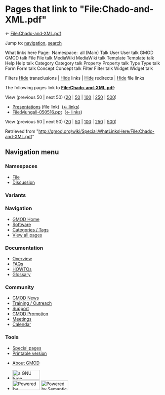 <div id="mw-page-base" class="noprint">

</div>

<div id="mw-head-base" class="noprint">

</div>

<div id="content" class="mw-body" role="main">

<span id="top"></span>

<div id="mw-js-message" style="display:none;">

</div>



# <span dir="auto">Pages that link to "File:Chado-and-XML.pdf"</span>

<div id="bodyContent">

<div id="contentSub">

←
[File:Chado-and-XML.pdf](/wiki/File:Chado-and-XML.pdf "File:Chado-and-XML.pdf")

</div>

<div id="jump-to-nav" class="mw-jump">

Jump to: [navigation](#mw-navigation), [search](#p-search)

</div>

<div id="mw-content-text">

What links here Page:  Namespace:  all (Main) Talk User User talk GMOD
GMOD talk File File talk MediaWiki MediaWiki talk Template Template talk
Help Help talk Category Category talk Property Property talk Type Type
talk Form Form talk Concept Concept talk Filter Filter talk Widget
Widget talk

Filters
[Hide](/mediawiki/index.php?title=Special:WhatLinksHere/File:Chado-and-XML.pdf&hidetrans=1 "Special:WhatLinksHere/File:Chado-and-XML.pdf")
transclusions \|
[Hide](/mediawiki/index.php?title=Special:WhatLinksHere/File:Chado-and-XML.pdf&hidelinks=1 "Special:WhatLinksHere/File:Chado-and-XML.pdf")
links \|
[Hide](/mediawiki/index.php?title=Special:WhatLinksHere/File:Chado-and-XML.pdf&hideredirs=1 "Special:WhatLinksHere/File:Chado-and-XML.pdf")
redirects \|
[Hide](/mediawiki/index.php?title=Special:WhatLinksHere/File:Chado-and-XML.pdf&hideimages=1 "Special:WhatLinksHere/File:Chado-and-XML.pdf")
file links

The following pages link to
**[File:Chado-and-XML.pdf](/wiki/File:Chado-and-XML.pdf "File:Chado-and-XML.pdf")**:

View (previous 50 \| next 50)
([20](/mediawiki/index.php?title=Special:WhatLinksHere/File:Chado-and-XML.pdf&limit=20 "Special:WhatLinksHere/File:Chado-and-XML.pdf")
\|
[50](/mediawiki/index.php?title=Special:WhatLinksHere/File:Chado-and-XML.pdf&limit=50 "Special:WhatLinksHere/File:Chado-and-XML.pdf")
\|
[100](/mediawiki/index.php?title=Special:WhatLinksHere/File:Chado-and-XML.pdf&limit=100 "Special:WhatLinksHere/File:Chado-and-XML.pdf")
\|
[250](/mediawiki/index.php?title=Special:WhatLinksHere/File:Chado-and-XML.pdf&limit=250 "Special:WhatLinksHere/File:Chado-and-XML.pdf")
\|
[500](/mediawiki/index.php?title=Special:WhatLinksHere/File:Chado-and-XML.pdf&limit=500 "Special:WhatLinksHere/File:Chado-and-XML.pdf"))

- [Presentations](/wiki/Presentations "Presentations") (file link) ‎
  <span class="mw-whatlinkshere-tools">([←
  links](/mediawiki/index.php?title=Special:WhatLinksHere&target=Presentations "Special:WhatLinksHere"))</span>
- [File:Mungall-050516.ppt](/wiki/File:Mungall-050516.ppt "File:Mungall-050516.ppt")
  ‎ <span class="mw-whatlinkshere-tools">([←
  links](/mediawiki/index.php?title=Special:WhatLinksHere&target=File%3AMungall-050516.ppt "Special:WhatLinksHere"))</span>

View (previous 50 \| next 50)
([20](/mediawiki/index.php?title=Special:WhatLinksHere/File:Chado-and-XML.pdf&limit=20 "Special:WhatLinksHere/File:Chado-and-XML.pdf")
\|
[50](/mediawiki/index.php?title=Special:WhatLinksHere/File:Chado-and-XML.pdf&limit=50 "Special:WhatLinksHere/File:Chado-and-XML.pdf")
\|
[100](/mediawiki/index.php?title=Special:WhatLinksHere/File:Chado-and-XML.pdf&limit=100 "Special:WhatLinksHere/File:Chado-and-XML.pdf")
\|
[250](/mediawiki/index.php?title=Special:WhatLinksHere/File:Chado-and-XML.pdf&limit=250 "Special:WhatLinksHere/File:Chado-and-XML.pdf")
\|
[500](/mediawiki/index.php?title=Special:WhatLinksHere/File:Chado-and-XML.pdf&limit=500 "Special:WhatLinksHere/File:Chado-and-XML.pdf"))

</div>

<div class="printfooter">

Retrieved from
"<http://gmod.org/wiki/Special:WhatLinksHere/File:Chado-and-XML.pdf>"

</div>

<div id="catlinks" class="catlinks catlinks-allhidden">

</div>

<div class="visualClear">

</div>

</div>

</div>

<div id="mw-navigation">

## Navigation menu

<div id="mw-head">



<div id="left-navigation">

<div id="p-namespaces" class="vectorTabs" role="navigation"
aria-labelledby="p-namespaces-label">

### Namespaces

- <span id="ca-nstab-image"><a href="/wiki/File:Chado-and-XML.pdf" accesskey="c"
  title="View the file page [c]">File</a></span>
- <span id="ca-talk"><a
  href="/mediawiki/index.php?title=File_talk:Chado-and-XML.pdf&amp;action=edit&amp;redlink=1"
  accesskey="t"
  title="Discussion about the content page [t]">Discussion</a></span>

</div>

<div id="p-variants" class="vectorMenu emptyPortlet" role="navigation"
aria-labelledby="p-variants-label">

### 

### Variants[](#)

<div class="menu">

</div>

</div>

</div>

<div id="right-navigation">





</div>



</div>

</div>

</div>

<div id="mw-panel">

<div id="p-logo" role="banner">

<a href="/wiki/Main_Page"
style="background-image: url(http://gmod.org/images/GMOD-cogs.png);"
title="Visit the main page"></a>

</div>

<div id="p-Navigation" class="portal" role="navigation"
aria-labelledby="p-Navigation-label">

### Navigation

<div class="body">

- <span id="n-GMOD-Home">[GMOD Home](/wiki/Main_Page)</span>
- <span id="n-Software">[Software](/wiki/GMOD_Components)</span>
- <span id="n-Categories-.2F-Tags">[Categories /
  Tags](/wiki/Categories)</span>
- <span id="n-View-all-pages">[View all
  pages](/wiki/Special:AllPages)</span>

</div>

</div>

<div id="p-Documentation" class="portal" role="navigation"
aria-labelledby="p-Documentation-label">

### Documentation

<div class="body">

- <span id="n-Overview">[Overview](/wiki/Overview)</span>
- <span id="n-FAQs">[FAQs](/wiki/Category:FAQ)</span>
- <span id="n-HOWTOs">[HOWTOs](/wiki/Category:HOWTO)</span>
- <span id="n-Glossary">[Glossary](/wiki/Glossary)</span>

</div>

</div>

<div id="p-Community" class="portal" role="navigation"
aria-labelledby="p-Community-label">

### Community

<div class="body">

- <span id="n-GMOD-News">[GMOD News](/wiki/GMOD_News)</span>
- <span id="n-Training-.2F-Outreach">[Training /
  Outreach](/wiki/Training_and_Outreach)</span>
- <span id="n-Support">[Support](/wiki/Support)</span>
- <span id="n-GMOD-Promotion">[GMOD
  Promotion](/wiki/GMOD_Promotion)</span>
- <span id="n-Meetings">[Meetings](/wiki/Meetings)</span>
- <span id="n-Calendar">[Calendar](/wiki/Calendar)</span>

</div>

</div>

<div id="p-tb" class="portal" role="navigation"
aria-labelledby="p-tb-label">

### Tools

<div class="body">

- <span id="t-specialpages"><a href="/wiki/Special:SpecialPages" accesskey="q"
  title="A list of all special pages [q]">Special pages</a></span>
- <span id="t-print"><a
  href="/mediawiki/index.php?title=Special:WhatLinksHere/File:Chado-and-XML.pdf&amp;printable=yes"
  rel="alternate" accesskey="p"
  title="Printable version of this page [p]">Printable version</a></span>

</div>

</div>

</div>

</div>

<div id="footer" role="contentinfo">

- <span id="footer-places-about">[About
  GMOD](/wiki/GMOD:About "GMOD:About")</span>

<!-- -->

- <span id="footer-copyrightico">[<img src="http://www.gnu.org/graphics/gfdl-logo-small.png" width="88"
  height="31" alt="a GNU Free Documentation License" />](http://www.gnu.org/licenses/fdl-1.3.html)</span>
- <span id="footer-poweredbyico">[<img src="/mediawiki/skins/common/images/poweredby_mediawiki_88x31.png"
  width="88" height="31" alt="Powered by MediaWiki" />](//www.mediawiki.org/)
  [<img
  src="/mediawiki/extensions/SemanticMediaWiki/includes/../resources/images/smw_button.png"
  width="88" height="31" alt="Powered by Semantic MediaWiki" />](https://www.semantic-mediawiki.org/wiki/Semantic_MediaWiki)</span>

<div style="clear:both">

</div>

</div>

